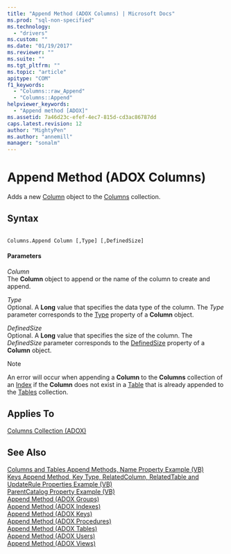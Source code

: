 ```yaml
---
title: "Append Method (ADOX Columns) | Microsoft Docs"
ms.prod: "sql-non-specified"
ms.technology:
  - "drivers"
ms.custom: ""
ms.date: "01/19/2017"
ms.reviewer: ""
ms.suite: ""
ms.tgt_pltfrm: ""
ms.topic: "article"
apitype: "COM"
f1_keywords: 
  - "Columns::raw_Append"
  - "Columns::Append"
helpviewer_keywords: 
  - "Append method [ADOX]"
ms.assetid: 7a46d23c-efef-4ec7-815d-cd3ac86787dd
caps.latest.revision: 12
author: "MightyPen"
ms.author: "annemill"
manager: "sonalm"
---
```

# Append Method (ADOX Columns)
Adds a new [Column](../../../ado/reference/adox-api/column-object-adox.md) object to the [Columns](../../../ado/reference/adox-api/columns-collection-adox.md) collection.  
  
## Syntax  
  
```  
  
Columns.Append Column [,Type] [,DefinedSize]  
```  
  
#### Parameters  
 *Column*  
 The **Column** object to append or the name of the column to create and append.  
  
 *Type*  
 Optional. A **Long** value that specifies the data type of the column. The *Type* parameter corresponds to the [Type](../../../ado/reference/adox-api/type-property-column-adox.md) property of a **Column** object.  
  
 *DefinedSize*  
 Optional. A **Long** value that specifies the size of the column. The *DefinedSize* parameter corresponds to the [DefinedSize](../../../ado/reference/adox-api/definedsize-property-adox.md) property of a **Column** object.  
  
> [!NOTE]
>  An error will occur when appending a **Column** to the **Columns** collection of an [Index](../../../ado/reference/adox-api/index-object-adox.md) if the **Column** does not exist in a [Table](../../../ado/reference/adox-api/table-object-adox.md) that is already appended to the [Tables](../../../ado/reference/adox-api/tables-collection-adox.md) collection.  
  
## Applies To  
 [Columns Collection (ADOX)](../../../ado/reference/adox-api/columns-collection-adox.md)  
  
## See Also  
 [Columns and Tables Append Methods, Name Property Example (VB)](../../../ado/reference/adox-api/columns-and-tables-append-methods-name-property-example-vb.md)   
 [Keys Append Method, Key Type, RelatedColumn, RelatedTable and UpdateRule Properties Example (VB)](../../../ado/reference/adox-api/keys-append-method-key-type-relatedcolumn-relatedtable-example-vb.md)   
 [ParentCatalog Property Example (VB)](../../../ado/reference/adox-api/parentcatalog-property-example-vb.md)   
 [Append Method (ADOX Groups)](../../../ado/reference/adox-api/append-method-adox-groups.md)   
 [Append Method (ADOX Indexes)](../../../ado/reference/adox-api/append-method-adox-indexes.md)   
 [Append Method (ADOX Keys)](../../../ado/reference/adox-api/append-method-adox-keys.md)   
 [Append Method (ADOX Procedures)](../../../ado/reference/adox-api/append-method-adox-procedures.md)   
 [Append Method (ADOX Tables)](../../../ado/reference/adox-api/append-method-adox-tables.md)   
 [Append Method (ADOX Users)](../../../ado/reference/adox-api/append-method-adox-users.md)   
 [Append Method (ADOX Views)](../../../ado/reference/adox-api/append-method-adox-views.md)